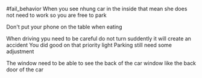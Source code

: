 #fail_behavior 
When you see nhung car in the inside that mean she does not need to work so you are free to park 


Don't put your phone on the table when eating

When driving ypu need to be careful do not turn suddently it will create an accident 
You did good on that priority light 
Parking still need some adjustment  


The window need to be able to see the back of the car window like the back door of the car


